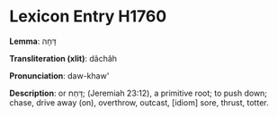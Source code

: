 # Lexicon Entry H1760

**Lemma**: דָּחָה

**Transliteration (xlit)**: dâchâh

**Pronunciation**: daw-khaw'

**Description**:
or דָּחַח; (Jeremiah 23:12), a primitive root; to push down; chase, drive away (on), overthrow, outcast, [idiom] sore, thrust, totter.

